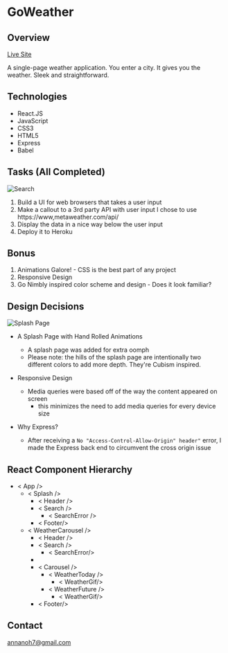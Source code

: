 # GoWeather

## Overview

[Live Site](https://anna-go-nimbly.herokuapp.com/#/)

A single-page weather application.
You enter a city. It gives you the weather.
Sleek and straightforward.

## Technologies

* React.JS
* JavaScript
* CSS3
* HTML5
* Express
* Babel

## Tasks (All Completed)

![Search](https://media.giphy.com/media/RMy60W37wvcKYvGzLi/giphy.gif)

1.  Build a UI for web browsers that takes a user input
2.  Make a callout to a 3rd party API with user input
    I chose to use https://www,metaweather.com/api/
3.  Display the data in a nice way below the user input
4.  Deploy it to Heroku

## Bonus

1.  Animations Galore! - CSS is the best part of any project
2.  Responsive Design
3.  Go Nimbly inspired color scheme and design - Does it look familiar?

## Design Decisions

![Splash Page](https://media.giphy.com/media/9JvdsMAO2xNic6xiL4/giphy.gif)

* A Splash Page with Hand Rolled Animations

  * A splash page was added for extra oomph
  * Please note: the hills of the splash page are intentionally two different colors to add more depth. They're Cubism inspired.

* Responsive Design

  * Media queries were based off of the way the content appeared on screen
    * this minimizes the need to add media queries for every device size

* Why Express?
  * After receiving a `No "Access-Control-Allow-Origin" header"` error, I made the Express back end to circumvent the cross origin issue

## React Component Hierarchy

* < App />
  * < Splash />
    * < Header />
    * < Search />
      * < SearchError />
    * < Footer/>
  * < WeatherCarousel />
    * < Header />
    * < Search />
      * < SearchError/>
    * <Loading />
    * < Carousel />
      * < WeatherToday />
        * < WeatherGif/>
      * < WeatherFuture />
        * < WeatherGif/>
    * < Footer/>

## Contact

annanoh7@gmail.com
